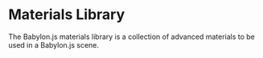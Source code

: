 # Materials Library
The Babylon.js materials library is a collection of advanced materials to be used in a Babylon.js scene.